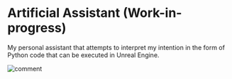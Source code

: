 # Artificial Assistant (Work-in-progress)

My personal assistant that attempts to interpret my intention in the form of Python code that can be executed in Unreal Engine. 

![comment](Resources/demo.gif) 
